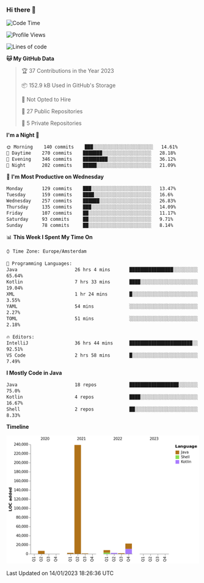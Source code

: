 ### Hi there 👋


<!--START_SECTION:waka-->
![Code Time](http://img.shields.io/badge/Code%20Time-2%2C886%20hrs%2030%20mins-blue)

![Profile Views](http://img.shields.io/badge/Profile%20Views-3-blue)

![Lines of code](https://img.shields.io/badge/From%20Hello%20World%20I%27ve%20Written-283%20Thousand%20lines%20of%20code-blue)

**🐱 My GitHub Data** 

> 🏆 37 Contributions in the Year 2023
 > 
> 📦 152.9 kB Used in GitHub's Storage 
 > 
> 🚫 Not Opted to Hire
 > 
> 📜 27 Public Repositories 
 > 
> 🔑 5 Private Repositories  
 > 
**I'm a Night 🦉** 

```text
🌞 Morning    140 commits    ███░░░░░░░░░░░░░░░░░░░░░░   14.61% 
🌆 Daytime    270 commits    ███████░░░░░░░░░░░░░░░░░░   28.18% 
🌃 Evening    346 commits    █████████░░░░░░░░░░░░░░░░   36.12% 
🌙 Night      202 commits    █████░░░░░░░░░░░░░░░░░░░░   21.09%

```
📅 **I'm Most Productive on Wednesday** 

```text
Monday       129 commits    ███░░░░░░░░░░░░░░░░░░░░░░   13.47% 
Tuesday      159 commits    ████░░░░░░░░░░░░░░░░░░░░░   16.6% 
Wednesday    257 commits    ██████░░░░░░░░░░░░░░░░░░░   26.83% 
Thursday     135 commits    ███░░░░░░░░░░░░░░░░░░░░░░   14.09% 
Friday       107 commits    ██░░░░░░░░░░░░░░░░░░░░░░░   11.17% 
Saturday     93 commits     ██░░░░░░░░░░░░░░░░░░░░░░░   9.71% 
Sunday       78 commits     ██░░░░░░░░░░░░░░░░░░░░░░░   8.14%

```


📊 **This Week I Spent My Time On** 

```text
⌚︎ Time Zone: Europe/Amsterdam

💬 Programming Languages: 
Java                     26 hrs 4 mins       ████████████████░░░░░░░░░   65.64% 
Kotlin                   7 hrs 33 mins       ████░░░░░░░░░░░░░░░░░░░░░   19.04% 
XML                      1 hr 24 mins        █░░░░░░░░░░░░░░░░░░░░░░░░   3.55% 
YAML                     54 mins             ░░░░░░░░░░░░░░░░░░░░░░░░░   2.27% 
TOML                     51 mins             ░░░░░░░░░░░░░░░░░░░░░░░░░   2.18%

🔥 Editors: 
IntelliJ                 36 hrs 44 mins      ███████████████████████░░   92.51% 
VS Code                  2 hrs 58 mins       █░░░░░░░░░░░░░░░░░░░░░░░░   7.49%

```

**I Mostly Code in Java** 

```text
Java                     18 repos            ██████████████████░░░░░░░   75.0% 
Kotlin                   4 repos             ████░░░░░░░░░░░░░░░░░░░░░   16.67% 
Shell                    2 repos             ██░░░░░░░░░░░░░░░░░░░░░░░   8.33%

```


**Timeline**

![Chart not found](https://raw.githubusercontent.com/powercasgamer/powercasgamer/master/charts/bar_graph.png) 


 Last Updated on 14/01/2023 18:26:36 UTC
<!--END_SECTION:waka-->
